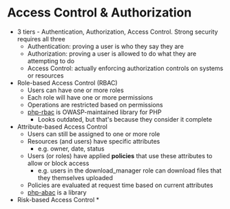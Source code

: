 # Access Control & Authorization

* 3 tiers - Authentication, Authorization, Access Control. Strong security requires all three
    * Authentication: proving a user is who they say they are
    * Authorization: proving a user is allowed to do what they are attempting to do
    * Access Control: actually enforcing authorization controls on systems or resources
* Role-based Access Control (RBAC)
    * Users can have one or more roles
    * Each role will have one or more permissions
    * Operations are restricted based on permissions 
    * [php-rbac](http://phprbac.net/) is OWASP-maintained library for PHP
        * Looks outdated, but that's because they consider it complete
* Attribute-based Access Control
    * Users can still be assigned to one or more role
    * Resources (and users) have specific attributes
        * e.g. owner, date, status
    * Users (or roles) have applied **policies** that use these attributes to allow or block access
        * e.g. users in the download_manager role can download files that they themselves uploaded
    * Policies are evaluated at request time based on current attributes
    * [php-abac](https://github.com/CraftCamp/php-abac) is a library
* Risk-based Access Control
    * 